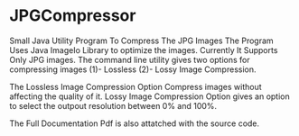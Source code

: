 # JPGCompressor
 Small Java Utility Program To Compress The JPG Images
The Program Uses Java ImageIo Library to optimize the images. Currently It Supports Only JPG images.
The command line utility gives two options for compressing images
(1)- Lossless
(2)- Lossy Image Compression.

The Lossless Image Compression Option Compress images without affecting the quality of it.
Lossy Image Compression Option gives an option to select the outpout resolution between 0% and 100%.

The Full Documentation Pdf is also attatched with the source code.
